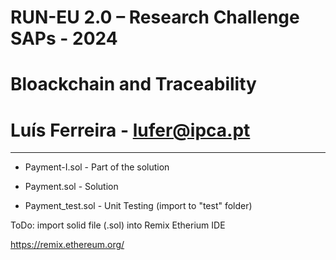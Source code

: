 # RUN-EU 2.0 – Research Challenge SAPs - 2024
#
# Bloackchain and Traceability
#
# Luís Ferreira - lufer@ipca.pt
-------------------------------

+ Payment-I.sol 	- Part of the solution

+ Payment.sol 		- Solution

+ Payment_test.sol	- Unit Testing (import to "test" folder)

ToDo: import solid file (.sol) into Remix Etherium IDE

https://remix.ethereum.org/
